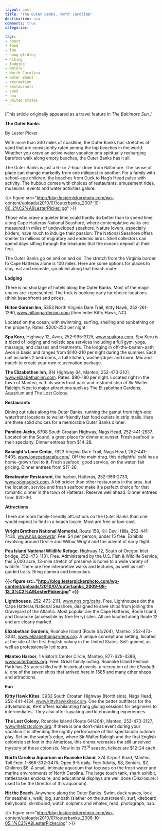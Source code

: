 ```yaml
---
layout: post
title: "The Outer Banks, North Carolina"
destination: usa
comments: true
categories:

tags:
- coast
- food
- fun
- hang gliding
- hiking
- lodging
- Nature
- North Carolina
- Outer Banks
- recreation
- restaurants
- sand
- sea
- United States
---
```

[This article originally appeared as a travel feature in <em>The Baltimore Sun.]</em>

<strong>The Outer Banks</strong>

By Lester Picker

With more than 300 miles of coastline, the Outer Banks has stretches of sand that are consistently rated among the top beaches in the world. Whether you crave an active water vacation or a spiritually recharging barefoot walk along empty beaches, the Outer Banks has it all.

The Outer Banks is just a 6- or 7-hour drive from Baltimore. The sense of place can change markedly from one milepost to another. For a family with school-age children, the beaches from Duck to Nag’s Head pulse with activity. The hubbub comes with choices of restaurants, amusement rides, museums, events and water activities galore.

{{< figure src="http://blog.lesterpickerphoto.com/wp-content/uploads/2010/07/outerbanks_2007-10-06_2%C2%A9LesterPicker.jpg" >}}

Those who crave a quieter time could hardly do better than to spend time along Cape Hatteras National Seashore, where contemplative walks are measured in miles of undeveloped seashore. Nature lovers, especially birders, have much to indulge their passion. The National Seashore offers shelter to millions of migratory and endemic birds. Shell collectors can spend days sifting through the treasures that the oceans deposit at their feet.

The Outer Banks go on and on and on. The stretch from the Virginia border to Cape Hatteras alone is 100 miles. Here are some options for places to stay, eat and recreate, sprinkled along that beach route.

<strong>Lodging</strong>

There is no shortage of hotels along the Outer Banks. Most of the major chains are  represented. The trick is booking early for choice locations (think beachfront) and prices.

<strong>Hilton Garden Inn</strong>, 5353 North Virginia Dare Trail, Kitty Hawk, 252-261-1290, <a href="http://www.hiltongardeninn.com">www.hiltongardeninn.com</a> (then enter Kitty Hawk, NC).

Located on the ocean, with swimming, surfing, shelling and sunbathing on the property. Rates: $200-250 per night.

<strong>Spa Koru</strong>, Highway 12, Avon, 252-995-3125, <a href="http://www.spakoru.com">www.spakoru.com</a>. Spa Koru is a blend of lodging and holistic spa services including a full gym, yoga, massage, and classes and treatments. The lodging in off-the-beaten-path Avon is basic and ranges from $140-210 per night during the summer. Each unit includes 2 bedrooms, a full kitchen, washer/dryer and more. Mix and match to create your own rejuvenation package.

<strong>The Elizabethan Inn</strong>, 814 Highway 64, Manteo, 252-473-2101, <a href="http://www.elizabethaninn.com">www.elizabethaninn.com</a>. Rates: $90-180 per night. Located right in the town of Manteo, with its waterfront park and restored ship of Sir Walter Raleigh. Next to major attractions such as The Elizabethan Gardens, Aquarium and The Lost Colony.

<strong>Restaurants</strong>

Dining out rules along the Outer Banks, running the gamut from high-end waterfront locations to wallet-friendly fast food outlets in strip malls. Here are three solid choices for a memorable Outer Banks dinner.

<strong>Pamlico Jacks</strong>, 6708 South Croatan Highway, Nags Head, 252-441-2537. Located on the Sound, a great place for dinner at sunset. Fresh seafood is their specialty. Dinner entrees from $14-28.

<strong>Basnight’s Lone Cedar</strong>, 7623 Virginia Dare Trail, Nags Head, 252-441-5405, <a href="http://www.lonecedarcafe.com/">www.lonecedarcafe.com/</a>. Off the main drag, this delightful café has a home-grown feel to it. Fresh seafood, good service, on the water, fair pricing. Dinner entrees from $17-28.

<strong>Breakwater Restaurant</strong>, the harbor, Hatteras, 252-986-2733, <a href="http://www.odensdock.com">www.odensdock.com</a>. A bit pricier than other restaurants in the area, but the location, service and fresh seafood make it a perfect choice for that romantic dinner in the town of Hatteras. Reserve well ahead. Dinner entrees from $20-30.

<strong>Attractions</strong>

There are more family-friendly attractions on the Outer Banks than one would expect to find in a beach locale. Most are free or low-cost.

<strong>Wright Brothers National Memorial</strong>, Route 158, Kill Devil Hills, 252-441-7430, <a href="http://www.nps.gov/wrbr">www.nps.gov/wrbr</a>. Fee: $4 per person; under 15 free. Exhibits revolving around Orville and Wilbur Wright and the advent of early flight.

<strong>Pea Island National Wildlife Refuge</strong>, Highway 12, South of Oregon Inlet bridge, 252-473-1131. Free. Administered by the U.S. Fish &amp; Wildlife Service, this 5,000 acre, 13-mile stretch of preserve is home to a wide variety of wildlife. There are free interpretive walks and lectures, as well as self-guided trails. Bring camera and binoculars.

<strong> </strong>

<strong> </strong>

<strong>

{{< figure src="http://blog.lesterpickerphoto.com/wp-content/uploads/2010/07/outerbanks_2009-08-13_3%C2%A9LesterPicker.jpg" >}}

</strong>

<strong>Lighthouses</strong>. 252-473-2111, <a href="http://www.nps.org/caha">www.nps.org/caha</a>, Free. Lighthouses dot the Cape Hatteras National Seashore, designed to save ships from joining the Graveyard of the Atlantic. Most popular are the Cape Hatteras, Bodie Island, and Ocracoke (accessible by free ferry) sites. All are located along Route 12 and are clearly marked.

<strong>Elizabethan Gardens</strong>, Roanoke Island (Route 64/264), Manteo, 252-473-3234, <a href="http://www.elizabethangardens.org">www.elizabethangardens.org</a>. A unique concept and setting, located at the site of the first English colony in the United States. Self-guided, as well as professionally led tours.

<strong>Manteo Harbor</strong>, 1 Visitor’s Center Circle, Manteo, 877-629-4386, <a href="http://www.outerbanks.org">www.outerbanks.org</a>. Free. Great family outing. Roanoke Island Festival Park has 25-acres filled with historical events, a recreation of the <em>Elizabeth II</em>, one of the seven ships that arrived here in 1585 and many other shops and attractions.

<strong>Fun</strong>

<strong>Kitty Hawk Kites</strong>, 3933 South Croatan Highway (North side), Nags Head, 252-441-4124, <a href="http://www.kittyhawkkites.com">www.kittyhawkkites.com</a>. One the better outfitters for the adventurous, KHK offers exhilarating hang gliding sessions for beginners to intermediates. They also offer kayaking and kiteboarding experiences.

<strong>The Lost Colony</strong>, Roanoke Island (Route 64/264), Manteo, 252-473-2127, <a href="http://www.thelostcolony.org">www.thelostcolony.org</a>. If there is one don’t-miss event during your vacation it is attending the nightly performance of this spectacular outdoor play. Set on the water’s edge, where Sir Walter Raleigh and the first English colonists set foot in the Americas, this drama recreates the still unsolved mystery of those colonists. Now in its 73<sup>rd</sup> season, tickets are $12-24 each.

<strong>North Carolina Aquarium on Roanoke Island</strong>, 374 Airport Road, Manteo, Toll Free: 1-866-332-3475. Open 9-5 daily. Fee: Adults, $8, Seniors, $7, Children $6. A small, intimate aquarium that focuses on the fresh water and marine environments of North Carolina. The large touch tank, shark exhibit, rattlesnakes enclosure, and educational displays are well done (Disclosure: I used to be the Director of this aquarium).

<strong>Hit the Beach</strong>. Anywhere along the Outer Banks. Swim, duck waves, look for seashells, walk, jog, sunbath (slather on the sunscreen!), surf, kiteboard, bellyboard, skimboard, watch dolphins and whales, read, photograph, nap.

{{< figure src="http://blog.lesterpickerphoto.com/wp-content/uploads/2010/07/outerbanks_2006-10-05_1%C2%A9LesterPicker.jpg" >}}

